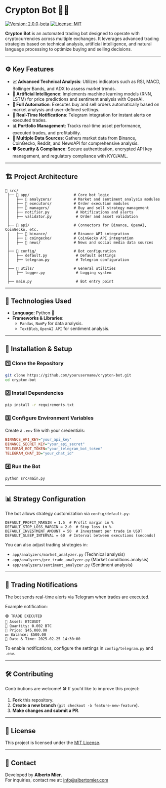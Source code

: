# Crypton Bot 🚀🤖

[![Version: 2.0.0-beta](https://img.shields.io/badge/Version-2.0.0--beta-blue.svg)](./README.md)
[![License: MIT](https://img.shields.io/badge/License-MIT-yellow.svg)](./LICENSE)

**Crypton Bot** is an automated trading bot designed to operate with cryptocurrencies across multiple exchanges. It leverages advanced trading strategies based on technical analysis, artificial intelligence, and natural language processing to optimize buying and selling decisions.

---

## ⚙️ Key Features

- **📈 Advanced Technical Analysis**: Utilizes indicators such as RSI, MACD, Bollinger Bands, and ADX to assess market trends.
- **🧠 Artificial Intelligence**: Implements machine learning models (RNN, LSTM) for price predictions and sentiment analysis with OpenAI.
- **🔄 Full Automation**: Executes buy and sell orders automatically based on market analysis and user-defined settings.
- **💬 Real-Time Notifications**: Telegram integration for instant alerts on executed trades.
- **📊 Portfolio Management**: Tracks real-time asset performance, executed trades, and profitability.
- **🔗 Multiple Data Sources**: Gathers market data from Binance, CoinGecko, Reddit, and NewsAPI for comprehensive analysis.
- **🛡️ Security & Compliance**: Secure authentication, encrypted API key management, and regulatory compliance with KYC/AML.

---

## 🏗️ Project Architecture

```
📂 src/
 ├── 📁 app/                    # Core bot logic
 │   ├── 📁 analyzers/          # Market and sentiment analysis modules
 │   ├── 📁 executors/          # Order execution modules
 │   ├── 📁 managers/           # Buy and sell strategy management
 │   ├── notifier.py            # Notifications and alerts
 │   ├── validator.py           # Order and asset validation
 │
 ├── 📁 api/                    # Connectors for Binance, OpenAI, CoinGecko, etc.
 │   ├── 📁 binance/            # Binance API integration
 │   ├── 📁 coingecko/          # CoinGecko API integration
 │   ├── 📁 news/               # News and social media data sources
 │
 ├── 📁 config/                 # Bot configuration
 │   ├── default.py             # Default settings
 │   ├── telegram.py            # Telegram configuration
 │
 ├── 📁 utils/                  # General utilities
 │   ├── logger.py              # Logging system
 │ 
 ├── main.py                    # Bot entry point
```

---

## 📌 Technologies Used

- **Language**: Python 🐍
- **Frameworks & Libraries**:
  - `Pandas`, `NumPy` for data analysis.
  - `TextBlob`, `OpenAI API` for sentiment analysis.

---

## 🚀 Installation & Setup

### 1️⃣ Clone the Repository
```bash
git clone https://github.com/yourusername/crypton-bot.git
cd crypton-bot
```

### 2️⃣ Install Dependencies
```bash
pip install -r requirements.txt
```

### 3️⃣ Configure Environment Variables
Create a `.env` file with your credentials:
```ini
BINANCE_API_KEY="your_api_key"
BINANCE_SECRET_KEY="your_api_secret"
TELEGRAM_BOT_TOKEN="your_telegram_bot_token"
TELEGRAM_CHAT_ID="your_chat_id"
```

### 4️⃣ Run the Bot
```bash
python src/main.py
```

---

## 📊 Strategy Configuration

The bot allows strategy customization via `config/default.py`:

```
DEFAULT_PROFIT_MARGIN = 1.5  # Profit margin in %
DEFAULT_STOP_LOSS_MARGIN = 2.0  # Stop loss in %
DEFAULT_INVESTMENT_AMOUNT = 50  # Investment per trade in USDT
DEFAULT_SLEEP_INTERVAL = 60  # Interval between executions (seconds)
```

You can also adjust trading strategies in:
- `app/analyzers/market_analyzer.py` (Technical analysis)
- `app/analyzers/pre_trade_analyzer.py` (Market conditions analysis)
- `app/analyzers/sentiment_analyzer.py` (Sentiment analysis)

---

## 📢 Trading Notifications

The bot sends real-time alerts via Telegram when trades are executed.

Example notification:
```
🟢 TRADE EXECUTED
🔹 Asset: BTCUSDT
🔹 Quantity: 0.002 BTC
🔹 Price: $45,000.00
💵 Balance: $500.00
📅 Date & Time: 2025-02-25 14:30:00
```

To enable notifications, configure the settings in `config/telegram.py` and `.env`.

---

## 🛠️ Contributing

Contributions are welcome! 🛠️ If you'd like to improve this project:
1. **Fork** this repository.
2. **Create a new branch** (`git checkout -b feature-new-feature`).
3. **Make changes and submit a PR**.

---

## 📜 License

This project is licensed under the [MIT License](LICENSE).

---

## 📧 Contact

Developed by **Alberto Mier**.  
For inquiries, contact me at: [info@albertomier.com](mailto:info@albertomier.com)
```
